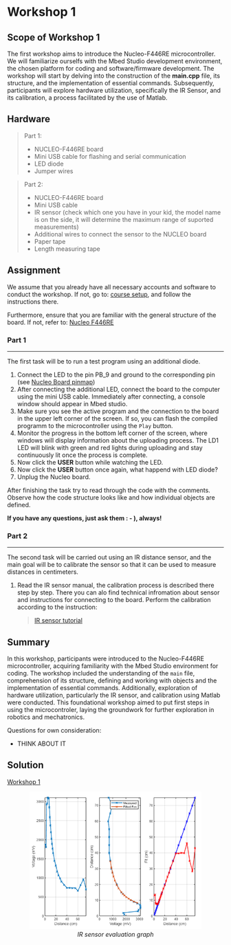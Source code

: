 # Workshop 1

## Scope of Workshop 1

The first workshop aims to introduce the Nucleo-F446RE microcontroller. We will familiarize ourselfs with the Mbed Studio development environment, the chosen platform for coding and software/firmware development. The workshop will start by delving into the construction of the **main.cpp** file, its structure, and the implementation of essential commands. Subsequently, participants will explore hardware utilization, specifically the IR Sensor, and its calibration, a process facilitated by the use of Matlab.

## Hardware

>Part 1:
> - NUCLEO-F446RE board
> - Mini USB cable for flashing and serial communication
> - LED diode
> - Jumper wires

>Part 2:
> - NUCLEO-F446RE board
> - Mini USB cable
> - IR sensor (check which one you have in your kid, the model name is on the side, it will determine the maximum range of suported measurements)
> - Additional wires to connect the sensor to the NUCLEO board
> - Paper tape
> - Length measuring tape

## Assignment

We assume that you already have all necessary accounts and software to conduct the workshop. If not, go to: [course setup](../markdown/general_info.md), and follow the instructions there.

Furthermore, ensure that you are familiar with the general structure of the board. If not, refer to: [Nucleo F446RE](../../README.md#nucleo-f446re)

### Part 1
------------------
The first task will be to run a test program using an additional diode.

1. Connect the LED to the pin PB_9 and ground to the corresponding pin (see [Nucleo Board pinmap][1])
2. After connecting the additional LED, connect the board to the computer using the mini USB cable. Immediately after connecting, a console window should appear in Mbed studio.
3. Make sure you see the active program and the connection to the board in the upper left corner of the screen. If so, you can flash the compiled programm to the microcontroller using the ``Play`` button.
4. Monitor the progress in the bottom left corner of the screen, where windows will display information about the uploading process. The LD1 LED will blink with green and red lights during uploading and stay continuously lit once the process is complete.
5. Now click the **USER** button while watching the LED.
6. Now click the **USER** button once again, what happend with LED diode?
7. Unplug the Nucleo board.

After finishing the task try to read through the code with the comments. Observe how the code structure looks like and how individual objects are defined.

**If you have any questions, just ask them : - ), always!**

### Part 2
------------------
The second task will be carried out using an IR distance sensor, and the main goal will be to calibrate the sensor so that it can be used to measure distances in centimeters.

1. Read the IR sensor manual, the calibration process is described there step by step. There you can alo find technical infromation about sensor and instructions for connecting to the board. Perform the calibration according to the instruction:

    > [IR sensor tutorial](../markdown/ir_sensor.md)
## Summary

In this workshop, participants were introduced to the Nucleo-F446RE microcontroller, acquiring familiarity with the Mbed Studio environment for coding. The workshop included the understanding of the ``main`` file, comprehension of its structure, defining and working with objects and the implementation of essential commands. Additionally, exploration of hardware utilization, particularly the IR sensor, and calibration using Matlab were conducted. This foundational workshop aimed to put first steps in using the microcontroler, laying the groundwork for further exploration in robotics and mechatronics.

Questions for own consideration:
<!-- TODO think about it, about those question -->
- THINK ABOUT IT

## Solution

[Workshop 1](../solutions/main_ws1.txt)

<center><img src="../images/ir_sensor_eval.png" alt="IR sensor evaluation" width="400" /></center>
<center> <i>IR sensor evaluation graph</i> </center>


<!-- Links -->
[1]: https://os.mbed.com/platforms/ST-Nucleo-F446RE/

